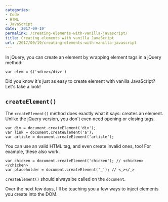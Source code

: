 ```yaml
---
categories:
- Code
- HTML
- JavaScript
date: '2017-09-19'
permalink: /creating-elements-with-vanilla-javascript/
title: Creating elements with vanilla JavaScript
url: /2017/09/19/creating-elements-with-vanilla-javascript
---
```


In jQuery, you can create an element by wrapping element tags in a jQuery method:

```lang-js
var elem = $('<div></div>')
```

Did you know it's just as easy to create element with vanilla JavaScript? Let's take a look!

## `createElement()`

The `createElement()` method does exactly what it says: creates an element. Unlike the jQuery version, you don't even need opening or closing tags.

```lang-js
var div = document.createElement('div');
var link = document.createElement('a');
var article = document.createElement('article');
```

You can use an valid HTML tag, and even create invalid ones, too! For example, these also work.

```lang-js
var chicken = document.createElement('chicken'); // <chicken></chicken>
var placeholder = document.createElement('_'); // <_></_>
```

`createElement()` should always be called on the `document`.

Over the next few days, I'll be teaching you a few ways to inject elements you create into the DOM.